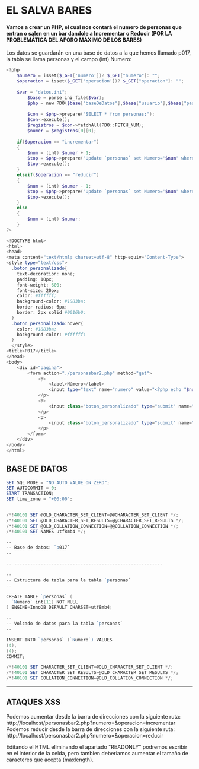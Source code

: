 # EL SALVA BARES

#### Vamos a crear un PHP, el cual nos contará el numero de personas que entran o salen en un bar dandole a Incrementar o Reducir (POR LA PROBLEMÁTICA DEL AFORO MÁXIMO DE LOS BARES)

Los datos se guardarán en una base de datos a la que hemos llamado p017, la tabla se llama personas y el campo (int) Numero:


```powershell
<?php
	$numero = isset($_GET['numero'])? $_GET["numero"]: "";
	$operacion = isset($_GET['operacion'])? $_GET["operacion"]: "";
	
	$var = "datos.ini";
		$base = parse_ini_file($var);		
		$php = new PDO($base["baseDeDatos"],$base["usuario"],$base["password"]);
		
		$con = $php->prepare("SELECT * from personas;");
		$con->execute();
		$registros = $con->fetchAll(PDO::FETCH_NUM);
		$numer = $registros[0][0];
		
	if($operacion == "incrementar")
	{
		$num = (int) $numer + 1;
		$top = $php->prepare("Update `personas` set Numero='$num' where Numero='$numer';");
		$top->execute();
	}
	elseif($operacion == "reducir")
	{
		$num = (int) $numer - 1;
		$top = $php->prepare("Update `personas` set Numero='$num' where Numero='$numer';");
		$top->execute();
	}	
	else
	{
		$num = (int) $numer;
	}
?>

<!DOCTYPE html>
<html>
<head>
<meta content="text/html; charset=utf-8" http-equiv="Content-Type">
<style type="text/css">
  .boton_personalizado{
    text-decoration: none;
    padding: 10px;
    font-weight: 600;
    font-size: 20px;
    color: #ffffff;
    background-color: #1883ba;
    border-radius: 6px;
    border: 2px solid #0016b0;
  }
  .boton_personalizado:hover{
    color: #1883ba;
    background-color: #ffffff;
  }
  </style>
<title>P017</title>
</head>
<body>
	<div id="pagina">
		<form action="./personasbar2.php" method="get">
			<p>
				<label>Número</label>   
				<input type="text" name="numero" value="<?php echo "$num"; ?>" maxlength="5" readonly="readonly"/>
			</p>
			<p>
				<input class="boton_personalizado" type="submit" name="operacion" value="incrementar"/>
			</p>
			<p>
				<input class="boton_personalizado" type="submit" name="operacion" value="reducir"/>
			</p>
		</form>
	</div>
</body>
</html>
```


## BASE DE DATOS

```powershell
SET SQL_MODE = "NO_AUTO_VALUE_ON_ZERO";
SET AUTOCOMMIT = 0;
START TRANSACTION;
SET time_zone = "+00:00";


/*!40101 SET @OLD_CHARACTER_SET_CLIENT=@@CHARACTER_SET_CLIENT */;
/*!40101 SET @OLD_CHARACTER_SET_RESULTS=@@CHARACTER_SET_RESULTS */;
/*!40101 SET @OLD_COLLATION_CONNECTION=@@COLLATION_CONNECTION */;
/*!40101 SET NAMES utf8mb4 */;

--
-- Base de datos: `p017`
--

-- --------------------------------------------------------

--
-- Estructura de tabla para la tabla `personas`
--

CREATE TABLE `personas` (
  `Numero` int(11) NOT NULL
) ENGINE=InnoDB DEFAULT CHARSET=utf8mb4;

--
-- Volcado de datos para la tabla `personas`
--

INSERT INTO `personas` (`Numero`) VALUES
(4),
(4);
COMMIT;

/*!40101 SET CHARACTER_SET_CLIENT=@OLD_CHARACTER_SET_CLIENT */;
/*!40101 SET CHARACTER_SET_RESULTS=@OLD_CHARACTER_SET_RESULTS */;
/*!40101 SET COLLATION_CONNECTION=@OLD_COLLATION_CONNECTION */;

```

-----------------------------------------------------------
## ATAQUES XSS

Podemos aumentar desde la barra de direcciones con la siguiente ruta:
http://localhost/personasbar2.php?numero=&operacion=incrementar
Podemos reducir desde la barra de direcciones con la siguiente ruta:
http://localhost/personasbar2.php?numero=&operacion=reducir

Editando el HTML eliminando el apartado "READONLY" podremos escribir en el interior de la celda, pero tambien deberiamos aumentar el tamaño de caracteres que acepta (maxlength).
